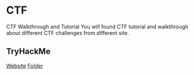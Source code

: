 # CTF
CTF Walkthrough and Tutorial
You will found CTF tutorial and walkthrough about different CTF challenges from different site.

## TryHackMe
[Website](https://tryhackme.com/)
[Folder]()
